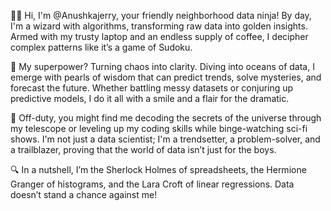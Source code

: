 👩‍💻 Hi, I'm @Anushkajerry, your friendly neighborhood data ninja! By day, I'm a wizard with algorithms, transforming raw data into golden insights. Armed with my trusty laptop and an endless supply of coffee, I decipher complex patterns like it’s a game of Sudoku.

🔮 My superpower? Turning chaos into clarity. Diving into oceans of data, I emerge with pearls of wisdom that can predict trends, solve mysteries, and forecast the future. Whether battling messy datasets or conjuring up predictive models, I do it all with a smile and a flair for the dramatic.

🔭 Off-duty, you might find me decoding the secrets of the universe through my telescope or leveling up my coding skills while binge-watching sci-fi shows. I'm not just a data scientist; I'm a trendsetter, a problem-solver, and a trailblazer, proving that the world of data isn’t just for the boys.

🔍 In a nutshell, I’m the Sherlock Holmes of spreadsheets, the Hermione Granger of histograms, and the Lara Croft of linear regressions. Data doesn’t stand a chance against me!

<!---
Anushkajerry/Anushkajerry is a ✨ special ✨ repository because its `README.md` (this file) appears on your GitHub profile.
You can click the Preview link to take a look at your changes.
--->
